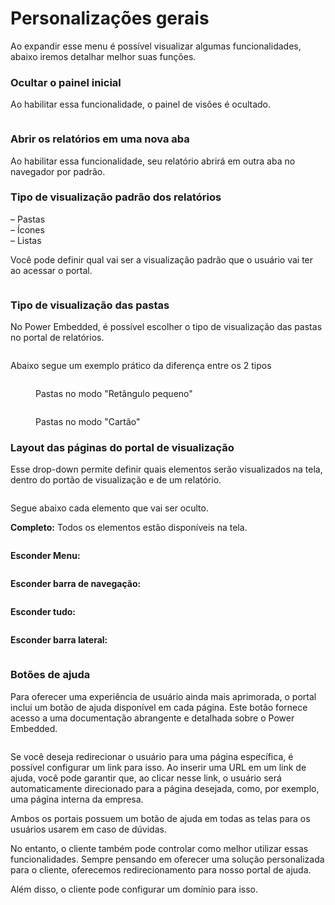 # Personalizações gerais

Ao expandir esse menu é possível visualizar algumas funcionalidades, abaixo iremos detalhar melhor suas funções.



### **Ocultar o painel inicial**

Ao habilitar essa funcionalidade, o painel de visões é ocultado.

<figure><img src="../../../.gitbook/assets/ocultar-painel.png" alt=""><figcaption></figcaption></figure>



### **Abrir os relatórios em uma nova aba**

Ao habilitar essa funcionalidade, seu relatório abrirá em outra aba no navegador por padrão.



### **Tipo de visualização padrão dos relatórios**

– Pastas\
– Ícones\
– Listas

Você pode definir qual vai ser a visualização padrão que o usuário vai ter ao acessar o portal.

<figure><img src="../../../.gitbook/assets/modo-padrao-de-visulizacao.png" alt=""><figcaption></figcaption></figure>



### Tipo de visualização das pastas

No Power Embedded, é possível escolher o tipo de visualização das pastas no portal de relatórios.

<figure><img src="../../../.gitbook/assets/image.png" alt=""><figcaption></figcaption></figure>



Abaixo segue um exemplo prático da diferença entre os 2 tipos

<div>

<figure><img src="../../../.gitbook/assets/image (366).png" alt=""><figcaption><p>Pastas no modo "Retângulo pequeno"</p></figcaption></figure>

 

<figure><img src="../../../.gitbook/assets/image (367).png" alt=""><figcaption><p>Pastas no modo "Cartão"</p></figcaption></figure>

</div>



### **Layout das páginas do portal de visualização**

Esse drop-down permite definir quais elementos serão visualizados na tela, dentro do portão de visualização e de um relatório.

<div align="left">

<figure><img src="../../../.gitbook/assets/Layout-paginas.png" alt=""><figcaption></figcaption></figure>

</div>

Segue abaixo cada elemento que vai ser oculto.

**Completo:** Todos os elementos estão disponíveis na tela.

<figure><img src="../../../.gitbook/assets/modo-completo1.png" alt=""><figcaption></figcaption></figure>

**Esconder Menu:**

<figure><img src="../../../.gitbook/assets/esconder-barra-de-navegacao.png" alt=""><figcaption></figcaption></figure>

**Esconder barra de navegação:**

<figure><img src="../../../.gitbook/assets/esconder-menu-2.png" alt=""><figcaption></figcaption></figure>

**Esconder tudo:**

<figure><img src="../../../.gitbook/assets/esconder-geral.png" alt=""><figcaption></figcaption></figure>

**Esconder barra lateral:**

<figure><img src="../../../.gitbook/assets/Oculta-menu-lateral.png" alt=""><figcaption></figcaption></figure>

### **Botões de ajuda**

Para oferecer uma experiência de usuário ainda mais aprimorada, o portal inclui um botão de ajuda disponível em cada página. Este botão fornece acesso a uma documentação abrangente e detalhada sobre o Power Embedded.

<figure><img src="../../../.gitbook/assets/Tela-de-configuracoes.png" alt=""><figcaption></figcaption></figure>

Se você deseja redirecionar o usuário para uma página específica, é possível configurar um link para isso. Ao inserir uma URL em um link de ajuda, você pode garantir que, ao clicar nesse link, o usuário será automaticamente direcionado para a página desejada, como, por exemplo, uma página interna da empresa.

Ambos os portais possuem um botão de ajuda em todas as telas para os usuários usarem em caso de dúvidas.

No entanto, o cliente também pode controlar como melhor utilizar essas funcionalidades. Sempre pensando em oferecer uma solução personalizada para o cliente, oferecemos redirecionamento para nosso portal de ajuda.

Além disso, o cliente pode configurar um domínio para isso.
